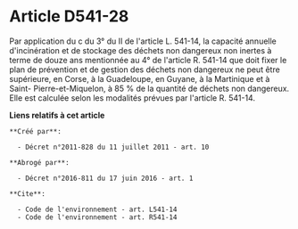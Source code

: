 # Article D541-28

Par application du c du 3° du II de l'article L. 541-14, la capacité annuelle d'incinération et de stockage des déchets non
dangereux non inertes à terme de douze ans mentionnée au 4° de l'article R. 541-14 que doit fixer le plan de prévention et de
gestion des déchets non dangereux ne peut être supérieure, en Corse, à la Guadeloupe, en Guyane, à la Martinique et à Saint-
Pierre-et-Miquelon, à 85 % de la quantité de déchets non dangereux. Elle est calculée selon les modalités prévues par
l'article R. 541-14.

**Liens relatifs à cet article**

	**Créé par**:

	  - Décret n°2011-828 du 11 juillet 2011 - art. 10

	**Abrogé par**:

	  - Décret n°2016-811 du 17 juin 2016 - art. 1

	**Cite**:

	  - Code de l'environnement - art. L541-14
	  - Code de l'environnement - art. R541-14
